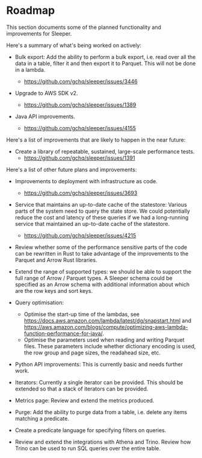 Roadmap
=======

This section documents some of the planned functionality and improvements for Sleeper.

Here's a summary of what's being worked on actively:

- Bulk export: Add the ability to perform a bulk export, i.e. read over all the data in
    a table, filter it and then export it to Parquet. This will not be done in a lambda.
  - https://github.com/gchq/sleeper/issues/3446

- Upgrade to AWS SDK v2.
  - https://github.com/gchq/sleeper/issues/1389

- Java API improvements.
  - https://github.com/gchq/sleeper/issues/4155


Here's a list of improvements that are likely to happen in the near future:

- Create a library of repeatable, sustained, large-scale performance tests.
  - https://github.com/gchq/sleeper/issues/1391


Here's a list of other future plans and improvements:

- Improvements to deployment with infrastructure as code.
  - https://github.com/gchq/sleeper/issues/3693

- Service that maintains an up-to-date cache of the statestore: Various parts of the
    system need to query the state store. We could potentially reduce the cost and
    latency of these queries if we had a long-running service that maintained an
    up-to-date cache of the statestore.
  - https://github.com/gchq/sleeper/issues/4215

- Review whether some of the performance sensitive parts of the code can be rewritten
    in Rust to take advantage of the improvements to the Parquet and Arrow Rust libraries.

- Extend the range of supported types: we should be able to support the full range
    of Arrow / Parquet types. A Sleeper schema could be specified as an Arrow schema
    with additional information about which are the row keys and sort keys.

- Query optimisation:
    - Optimise the start-up time of the lambdas, see https://docs.aws.amazon.com/lambda/latest/dg/snapstart.html
    and https://aws.amazon.com/blogs/compute/optimizing-aws-lambda-function-performance-for-java/.
    - Optimise the parameters used when reading and writing Parquet files. These parameters include whether
    dictionary encoding is used, the row group and page sizes, the readahead size, etc.

- Python API improvements: This is currently basic and needs further work.

- Iterators: Currently a single iterator can be provided. This should be extended so
    that a stack of iterators can be provided.

- Metrics page: Review and extend the metrics produced.

- Purge: Add the ability to purge data from a table, i.e. delete any items matching a
    predicate.

- Create a predicate language for specifying filters on queries.

- Review and extend the integrations with Athena and Trino. Review how Trino can
    be used to run SQL queries over the entire table.
